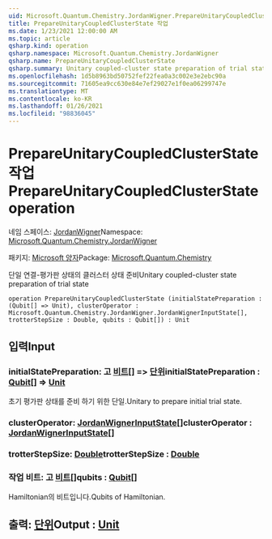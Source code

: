 ```yaml
---
uid: Microsoft.Quantum.Chemistry.JordanWigner.PrepareUnitaryCoupledClusterState
title: PrepareUnitaryCoupledClusterState 작업
ms.date: 1/23/2021 12:00:00 AM
ms.topic: article
qsharp.kind: operation
qsharp.namespace: Microsoft.Quantum.Chemistry.JordanWigner
qsharp.name: PrepareUnitaryCoupledClusterState
qsharp.summary: Unitary coupled-cluster state preparation of trial state
ms.openlocfilehash: 1d5b8963bd50752fef22fea0a3c002e3e2ebc90a
ms.sourcegitcommit: 71605ea9cc630e84e7ef29027e1f0ea06299747e
ms.translationtype: MT
ms.contentlocale: ko-KR
ms.lasthandoff: 01/26/2021
ms.locfileid: "98836045"
---
```

# <a name="prepareunitarycoupledclusterstate-operation"></a><span data-ttu-id="a9448-102">PrepareUnitaryCoupledClusterState 작업</span><span class="sxs-lookup"><span data-stu-id="a9448-102">PrepareUnitaryCoupledClusterState operation</span></span>

<span data-ttu-id="a9448-103">네임 스페이스: [JordanWigner](xref:Microsoft.Quantum.Chemistry.JordanWigner)</span><span class="sxs-lookup"><span data-stu-id="a9448-103">Namespace: [Microsoft.Quantum.Chemistry.JordanWigner](xref:Microsoft.Quantum.Chemistry.JordanWigner)</span></span>

<span data-ttu-id="a9448-104">패키지: [Microsoft 양자](https://nuget.org/packages/Microsoft.Quantum.Chemistry)</span><span class="sxs-lookup"><span data-stu-id="a9448-104">Package: [Microsoft.Quantum.Chemistry](https://nuget.org/packages/Microsoft.Quantum.Chemistry)</span></span>


<span data-ttu-id="a9448-105">단일 연결-평가판 상태의 클러스터 상태 준비</span><span class="sxs-lookup"><span data-stu-id="a9448-105">Unitary coupled-cluster state preparation of trial state</span></span>

```qsharp
operation PrepareUnitaryCoupledClusterState (initialStatePreparation : (Qubit[] => Unit), clusterOperator : Microsoft.Quantum.Chemistry.JordanWigner.JordanWignerInputState[], trotterStepSize : Double, qubits : Qubit[]) : Unit
```


## <a name="input"></a><span data-ttu-id="a9448-106">입력</span><span class="sxs-lookup"><span data-stu-id="a9448-106">Input</span></span>

### <a name="initialstatepreparation--qubit--unit"></a><span data-ttu-id="a9448-107">initialStatePreparation: 고 [비트](xref:microsoft.quantum.lang-ref.qubit)[] => [단위](xref:microsoft.quantum.lang-ref.unit)</span><span class="sxs-lookup"><span data-stu-id="a9448-107">initialStatePreparation : [Qubit](xref:microsoft.quantum.lang-ref.qubit)[] => [Unit](xref:microsoft.quantum.lang-ref.unit)</span></span> 

<span data-ttu-id="a9448-108">초기 평가판 상태를 준비 하기 위한 단일.</span><span class="sxs-lookup"><span data-stu-id="a9448-108">Unitary to prepare initial trial state.</span></span>


### <a name="clusteroperator--jordanwignerinputstate"></a><span data-ttu-id="a9448-109">clusterOperator: [JordanWignerInputState](xref:Microsoft.Quantum.Chemistry.JordanWigner.JordanWignerInputState)[]</span><span class="sxs-lookup"><span data-stu-id="a9448-109">clusterOperator : [JordanWignerInputState](xref:Microsoft.Quantum.Chemistry.JordanWigner.JordanWignerInputState)[]</span></span>




### <a name="trotterstepsize--double"></a><span data-ttu-id="a9448-110">trotterStepSize: [Double](xref:microsoft.quantum.lang-ref.double)</span><span class="sxs-lookup"><span data-stu-id="a9448-110">trotterStepSize : [Double](xref:microsoft.quantum.lang-ref.double)</span></span>




### <a name="qubits--qubit"></a><span data-ttu-id="a9448-111">작업 비트: 고 [비트](xref:microsoft.quantum.lang-ref.qubit)[]</span><span class="sxs-lookup"><span data-stu-id="a9448-111">qubits : [Qubit](xref:microsoft.quantum.lang-ref.qubit)[]</span></span>

<span data-ttu-id="a9448-112">Hamiltonian의 비트입니다.</span><span class="sxs-lookup"><span data-stu-id="a9448-112">Qubits of Hamiltonian.</span></span>



## <a name="output--unit"></a><span data-ttu-id="a9448-113">출력: [단위](xref:microsoft.quantum.lang-ref.unit)</span><span class="sxs-lookup"><span data-stu-id="a9448-113">Output : [Unit](xref:microsoft.quantum.lang-ref.unit)</span></span>

